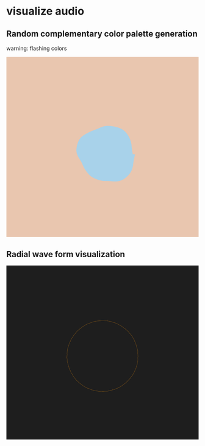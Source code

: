# visualize audio

## Random complementary color palette generation

warning: flashing colors

![example with randomized regenerated collor palettes](images/visualize-audio-2023-03-21.gif)

## Radial wave form visualization

![colored thin line visualizing the amplitude of multiple separate audio files](./images/visualize-audio.gif)